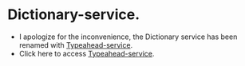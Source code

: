 # Dictionary-service.

* I apologize for the inconvenience, the Dictionary service has been renamed with [Typeahead-service](https://github.com/jb240298/typeahead-service).
* Click here to access [Typeahead-service](https://github.com/jb240298/typeahead-service).
